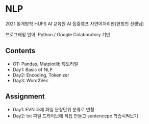 # NLP
2021 동계방학 HUFS AI 교육원 AI 집중캠프 자연어처리반(현청천 선생님)

프로그래밍 언어: Python / Google Colaboratory 기반

## Contents
 - OT: Pandas, Matplotlib 튜토리얼
 - Day1: Basic of NLP
 - Day2: Encoding, Tokenizer
 - Day3: Word2Vec

## Assignment
 - Day1: EVN 과제 파일 문장단위 분류로 변형
 - Day2: txt 파일 드라이브에 직접 만들고 sentencepe 학습시켜보기
